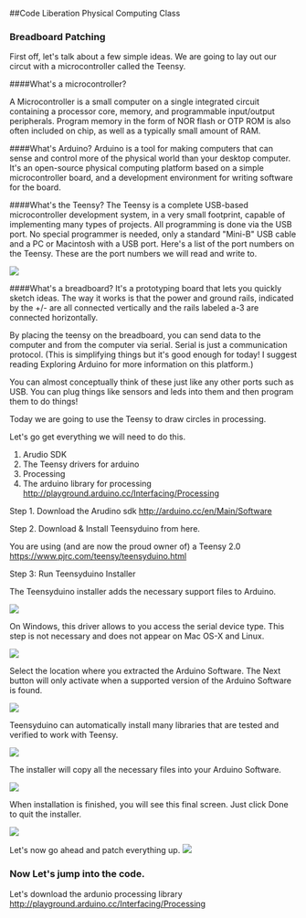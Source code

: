 
##Code Liberation Physical Computing Class

### Breadboard Patching
First off, let's talk about a few simple ideas. We are going to lay out our circut with a microcontroller called the Teensy. 

####What's a microcontroller? 

A Microcontroller is a small computer on a single integrated circuit containing a processor core, memory, and programmable input/output peripherals. Program memory in the form of NOR flash or OTP ROM is also often included on chip, as well as a typically small amount of RAM.


####What's Arduino? 
Arduino is a tool for making computers that can sense and control more of the physical world than your desktop computer. It's an open-source physical computing platform based on a simple microcontroller board, and a development environment for writing software for the board.

####What's the Teensy? 
The Teensy is a complete USB-based microcontroller development system, in a very small footprint, capable of implementing many types of projects. All programming is done via the USB port. No special programmer is needed, only a standard "Mini-B" USB cable and a PC or Macintosh with a USB port.
Here's a list of the port numbers on the Teensy. These are the port numbers we will read and write to.

![](images/pinout.png)


####What's a breadboard? 
It's a prototyping board that lets you quickly sketch ideas. The way it works is that the power and ground rails, indicated by the +/- are all connected vertically and the rails labeled a-3 are connected horizontally. 

By placing the teensy on the breadboard, you can send data to the computer and from the computer via serial. Serial is just a communication protocol. (This is simplifying things but it's good enough for today! I suggest reading Exploring Arduino for more information on this platform.) 

You can almost conceptually think of these just like any other ports such as USB. You can plug things like sensors and leds into them and then program them to do things! 


Today we are going to use the Teensy to draw circles in processing. 

Let's go get everything we will need to do this. 

1. Arudio SDK
2. The Teensy drivers for arduino 
2. Processing 
3. The arduino library for processing
http://playground.arduino.cc/Interfacing/Processing


Step 1. Download the Arudino sdk 
http://arduino.cc/en/Main/Software

Step 2. 
Download & Install Teensyduino from here. 

You are using (and are now the proud owner of) a Teensy 2.0 
https://www.pjrc.com/teensy/teensyduino.html

Step 3: Run Teensyduino Installer

The Teensyduino installer adds the necessary support files to Arduino.

![](images/01.png)

On Windows, this driver allows to you access the serial device type. This step is not necessary and does not appear on Mac OS-X and Linux.

![](images/02.png) 

Select the location where you extracted the Arduino Software. The Next button will only activate when a supported version of the Arduino Software is found.

![](images/03.png) 

Teensyduino can automatically install many libraries that are tested and verified to work with Teensy.

![](images/04.png) 

The installer will copy all the necessary files into your Arduino Software.

![](images/05.png) 

When installation is finished, you will see this final screen. Just click Done to quit the installer.

![](images/06.png) 

Let's now go ahead and patch everything up. 
![](images/clf_prototype.png)

### Now Let's jump into the code. 

Let's download the ardunio processing library 
http://playground.arduino.cc/Interfacing/Processing



